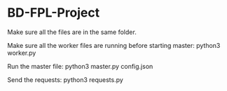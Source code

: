 # BD-FPL-Project
Make sure all the files are in the same folder. 

Make sure all the worker files are running before starting master:
python3 worker.py <id> <port>
  
Run the master file:
python3 master.py config.json <scheduling method>
  
Send the requests:
python3 requests.py <number of tasks>

